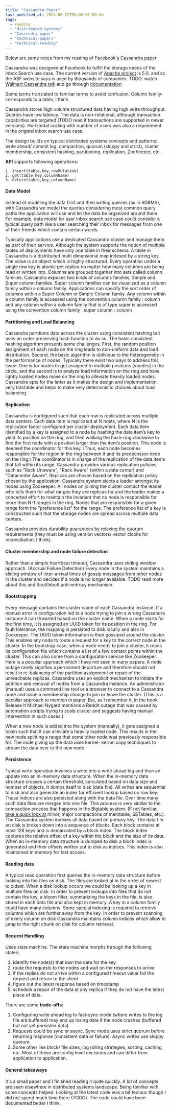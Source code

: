 ```yaml
---
title: "Cassandra Paper"
last_modified_at: 2024-06-22T00:00:01-00:00
tags: 
  - reading
  - "distributed-systems"
  - "Cassandra-paper"
  - "technical-papers"
  - "technical-reading"
---
```

Below are some notes from my reading of [Facebook's Cassandra paper](https://www.cs.cornell.edu/projects/ladis2009/papers/lakshman-ladis2009.pdf).

Cassandra was designed at Facebook to fulfill the storage needs of the Inbox Search use case. The current version of [Apache project](https://cassandra.apache.org/_/index.html) is 5.0, and as the ASF website says is used by thousands of companies. TODO: watch [Walmart Cassandra talk](https://aidevcass23.sched.com/event/1Gy6p/embracing-multi-cloud-cassandra-at-walmart-andrew-weaver-patrick-lee-walmart) and go through [documentation](https://cassandra.apache.org/doc/5.0/index.html)

Some terms translated to familiar terms to avoid confusion:
Column family- corresponds to a table, I think.

Cassandra stores high volume structured data having high write throughput. Queries have low latency. The data is non-relational, although transaction capabilities are targeted (TODO read if transactions are supported in newer versions). Horizontal scaling with number of users was also a requirement in the original inbox search use case.

The design builds on typical distributed systems concepts and patterns: write ahead/ commit log, compaction, quorum (sloppy and strict), cluster membership, consistent hashing, partitioning, replication, ZooKeeper, etc.

**API** supports following operations:
```
1. insert(table,key,rowMutation) 
2. get(table,key,columnName)
3. delete(table,key,columnName)
```

#### Data Model 
Instead of modeling the data first and then writing queries (as in RDBMS), with Cassandra we model the queries considering most common query paths the application will use and let the data be organized around them. For example, data model for user inbox search use case could consider a typical query path like a user searching their inbox for messages from one of their friends which contain certain words. 

Typically applications use a dedicated Cassandra cluster and manage them as part of their service. Although the system supports the notion of multiple tables all deployments have only one table in their schema. A table in Cassandra is a distributed multi dimensional map indexed by a string key. The value is an object which is highly structured. Every operation under a single row key is atomic per replica no matter how many columns are being read or written into. Columns are grouped together into sets called column families. Cassandra exposes two kinds of columns families, Simple and Super column families. Super column families can be visualized as a column family within a column family. Applications can specify the sort order of columns within a Super Column or Simple Column family. Any column within a column family is accessed using the convention column family : column and any column within a column family that is of type super is accessed using the convention column family : super column : column


#### Partitioning and Load Balancing 
Cassandra partitions data across the cluster using consistent hashing but uses an order preserving hash function to do so. The basic consistent hashing algorithm presents some challenges. First, the random position assignment of each node on the ring leads to non-uniform data and load distribution. Second, the basic algorithm is oblivious to the heterogeneity in the performance of nodes. Typically there exist two ways to address this issue: One is for nodes to get assigned to multiple positions (vnodes) in the circle, and the second is to analyze load information on the ring and have lightly loaded nodes move on the ring to alleviate heavily loaded nodes. Cassandra opts for the latter as it makes the design and implementation very tractable and helps to make very deterministic choices about load balancing.

#### Replication
Cassandra is configured such that each row is replicated across multiple data centers. Each data item is replicated at N hosts, where N is the replication factor configured per cluster deployment. Each data item identified by a key is assigned to a node by hashing the data item’s key to yield its position on the ring, and then walking the hash-ring clockwise to find the first node with a position larger than the item’s position. This node is deemed the coordinator for this key. (Thus, each node becomes responsible for the region in the ring between it and its predecessor node on the ring.) The coordinator is in charge of the replication of the data items that fall within its range. Cassandra provides various replication policies such as "Rack Unaware", "Rack Aware" (within a data center) and "Datacenter Aware". Replicas are chosen based on the replication policy chosen by the application. Cassandra system elects a leader amongst its nodes using Zookeeper. All nodes on joining the cluster contact the leader who tells them for what ranges they are replicas for and the leader makes a concerted effort to maintain the invariant that no node is responsible for more than N-1 ranges in the ring. Nodes that are responsible for a given range form the "preference list" for the range. The preference list of a key is constructed such that the storage nodes are spread across multiple data centers.

Cassandra provides durability guarantees by relaxing the quorum requirements (they must be using version vectors/ vector clocks for reconciliation, I think).

#### Cluster membership and node failure detection
Rather than a simple heartbeat timeout, Cassandra uses sliding window approach. (Accrual Failure Detection) Every node in the system maintains a sliding window of inter-arrival times of gossip messages from other nodes in the cluster and decides if a node is no longer available. TODO read more about this and Scuttlebutt anti-entropy mechanism.

#### Bootstrapping
Every message contains the cluster name of each Cassandra instance. If a manual error in configuration led to a node trying to join a wrong Cassandra instance it can thwarted based on the cluster name. When a node starts for the first time, it is assigned an UUID token for its position in the ring. For fault tolerance, the mapping is persisted to disk locally and also in Zookeeper. The UUID token information is then gossiped around the cluster. This enables any node to route a request for a key to the correct node in the cluster. In the bootstrap case, when a node needs to join a cluster, it reads its configuration file which contains a list of a few contact points within the cluster. This can also come from a configuration service like Zookeeper. Here is a peculiar approach which I have not seen in many papers: A node outage rarely signifies a permanent departure and therefore should not result in re-balancing of the partition assignment or repair of the unreachable replicas. Cassandra uses an explicit mechanism to initiate the addition and removal of nodes from a Cassandra instance. An administrator (manual) uses a command line tool or a browser to connect to a Cassandra node and issue a membership change to join or leave the cluster. (This is a peculiar approach to mention in paper. But, as I remember it, in the book Release It Michael Nygard mentions a Reddit outage that was caused by automation scripts trying to scale cluster and suggests having manual intervention in such cases.)

When a new node is added into the system (manually), it gets assigned a token such that it can alleviate a heavily loaded node. This results in the new node splitting a range that some other node was previously responsible for. The node giving up the data uses kernel- kernel copy techniques to stream the data over to the new node.

#### Persistence
Typical write operation involves a write into a write ahead log and then an update into an in-memory data structure. When the in-memory data structure crosses a certain threshold, calculated based on data size and number of objects, it dumps itself to disk (data file). All writes are sequential to disk and also generate an index for efficient lookup based on row key. These indices are also persisted along with the data file. Over time many such data files are merged into one file. This process is very similar to the compaction process that happens in the Bigtable system. (If not familiar, [take a quick look at](https://atul-atul.github.io/reading-googles-bigtable-paper/) minor, major compactions of memtable, SSTables, etc.). The Cassandra system indexes all data based on primary key. The data file on disk is broken down into a sequence of blocks. Each block contains at most 128 keys and is demarcated by a block index. The block index captures the relative offset of a key within the block and the size of its data. When an in-memory data structure is dumped to disk a block index is generated and their offsets written out to disk as indices. This index is also maintained in memory for fast access.

#### Reading data
A typical read operation first queries the in-memory data structure before looking into the files on disk. The files are looked at in the order of newest to oldest. When a disk lookup occurs we could be looking up a key in multiple files on disk. In order to prevent lookups into files that do not contain the key, a bloom filter, summarizing the keys in the file, is also stored in each data file and also kept in memory. A key in a column family could have many columns. Some special indexing is required to retrieve columns which are further away from the key. In order to prevent scanning of every column on disk Cassandra maintains column indices which allow to jump to the right chunk on disk for column retrieval.

#### Request Handling
Uses state machine. The state machine morphs through the following states:
1. identify the node(s) that own the data for the key 
2. route the requests to the nodes and wait on the responses to arrive 
3. if the replies do not arrive within a configured timeout value fail the request and return to the client
4. figure out the latest response based on timestamp
5. schedule a repair of the data at any replica if they do not have the latest piece of data.

There are some **trade-offs:**
1. Configuring write ahead log to fast-sync mode (where writes to the log file are buffered) may end up losing data if the node crashes (buffered but not yet persisted data).
2. Requests could be sync or async. Sync mode uses strict quorum before returning response (consistent data or failure). Async writes use sloppy quorum.
3. Some other like block/ file sizes, log rolling strategies, sorting, caching, etc.
Most of these are config level decisions and can differ from application to application.

#### General takeaways
It's a small paper and I finished reading it quite quickly. A lot of concepts are seen elsewhere in distributed systems landscape. Being familiar with some concepts helped. Looking at the latest code was a bit tedious though I did not spend much time there (TODO). The code could have been documented better I think.